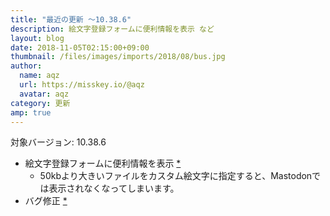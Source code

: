 ```yaml
---
title: "最近の更新 ～10.38.6"
description: 絵文字登録フォームに便利情報を表示 など
layout: blog
date: 2018-11-05T02:15:00+09:00
thumbnail: /files/images/imports/2018/08/bus.jpg
author:
  name: aqz
  url: https://misskey.io/@aqz
  avatar: aqz
category: 更新
amp: true
---
```

対象バージョン: 10.38.6

- 絵文字登録フォームに便利情報を表示 [*](https://github.com/syuilo/misskey/commit/43daf814dfa053f738cd7f18440f4b5ea373ff3d)
  * 50kbより大きいファイルをカスタム絵文字に指定すると、Mastodonでは表示されなくなってしまいます。
- バグ修正 [*](https://github.com/syuilo/misskey/commit/454c1e3fafebb7959b716f242dc4147ac480644d)